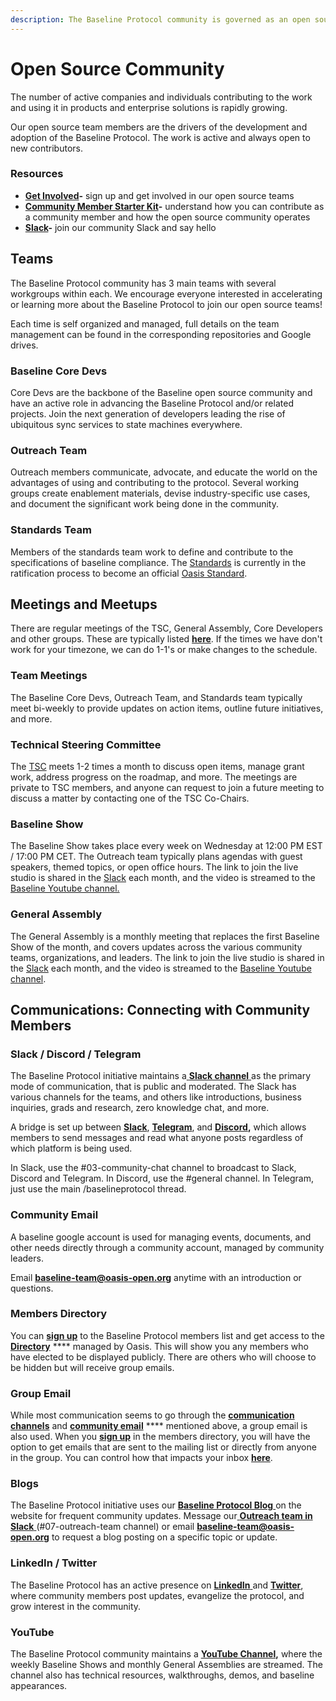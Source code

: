 ```yaml
---
description: The Baseline Protocol community is governed as an open source project
---
```


# Open Source Community

The number of active companies and individuals contributing to the work and using it in products and enterprise solutions is rapidly growing.

Our open source team members are the drivers of the development and adoption of the Baseline Protocol. The work is active and always open to new contributors.

### **Resources**

* [**Get Involved**](https://www.baseline-protocol.org/get-involved/)**-** sign up and get involved in our open source teams
* [**Community Member Starter Kit**](https://www.baseline-protocol.org/resources/)**-** understand how you can contribute as a community member and how the open source community operates
* [**Slack**](https://join.slack.com/t/ethereum-baseline/shared\_invite/zt-d6emqeci-bjzBsXBqK4D7tBTZ40AEfQ)**-** join our community Slack and say hello

## **Teams**

The Baseline Protocol community has 3 main teams with several workgroups within each. We encourage everyone interested in accelerating or learning more about the Baseline Protocol to join our open source teams!

Each time is self organized and managed, full details on the team management can be found in the corresponding repositories and Google drives.

### Baseline Core Devs

Core Devs are the backbone of the Baseline open source community and have an active role in advancing the Baseline Protocol and/or related projects. Join the next generation of developers leading the rise of ubiquitous sync services to state machines everywhere.

### **Outreach Team**

Outreach members communicate, advocate, and educate the world on the advantages of using and contributing to the protocol. Several working groups create enablement materials, devise industry-specific use cases, and document the significant work being done in the community.

### **Standards Team**

Members of the standards team work to define and contribute to the specifications of baseline compliance. The [Standards](broken-reference/) is currently in the ratification process to become an official [Oasis Standard](https://www.oasis-open.org).

## Meetings and Meetups <a href="#meetings-and-meetups" id="meetings-and-meetups"></a>

There are regular meetings of the TSC, General Assembly, Core Developers and other groups. These are typically listed [**here**](https://lists.oasis-open-projects.org/g/baseline/calendar). If the times we have don't work for your timezone, we can do 1-1's or make changes to the schedule.

### Team Meetings <a href="#technical-steering-committee" id="technical-steering-committee"></a>

The Baseline Core Devs, Outreach Team, and Standards team typically meet bi-weekly to provide updates on action items, outline future initiatives, and more.&#x20;

### Technical Steering Committee <a href="#technical-steering-committee" id="technical-steering-committee"></a>

The [TSC](../community-leaders/#your-technical-steering-committee) meets 1-2 times a month to discuss open items, manage grant work, address progress on the roadmap, and more. The meetings are private to TSC members, and anyone can request to join a future meeting to discuss a matter by contacting one of the TSC Co-Chairs.

### Baseline Show <a href="#specifications-steering-committee" id="specifications-steering-committee"></a>

The Baseline Show takes place every week on Wednesday at 12:00 PM EST / 17:00 PM CET. The Outreach team typically plans agendas with guest speakers, themed topics, or open office hours. The link to join the live studio is shared in the [Slack](./#slack-discourse-telegram) each month, and the video is streamed to the [Baseline Youtube channel.](https://youtube.com/playlist?list=PLxmhMSa49Q1CVwTdcUNeoqoME6GRwtSTA)&#x20;

### General Assembly <a href="#specifications-steering-committee" id="specifications-steering-committee"></a>

The General Assembly is a monthly meeting that replaces the first Baseline Show of the month, and covers updates across the various community teams, organizations, and leaders. The link to join the live studio is shared in the [Slack](./#slack-discourse-telegram) each month, and the video is streamed to the [Baseline Youtube channel](https://youtube.com/playlist?list=PLxmhMSa49Q1BTD\_-KrpuLIe8P2J1UR19W).&#x20;

## Communications: Connecting with Community Members <a href="#communications-connecting-with-each-other-directly" id="communications-connecting-with-each-other-directly"></a>

### **Slack / Discord / Telegram** <a href="#slack-discourse-telegram" id="slack-discourse-telegram"></a>

The Baseline Protocol initiative maintains a[ **Slack channel** ](https://join.slack.com/t/ethereum-baseline/shared\_invite/zt-d6emqeci-bjzBsXBqK4D7tBTZ40AEfQ)as the primary mode of communication, that is public and moderated. The Slack has various channels for the teams, and others like introductions, business inquiries, grads and research, zero knowledge chat, and more.&#x20;

A bridge is set up between [**Slack**](https://join.slack.com/t/ethereum-baseline/shared\_invite/zt-d6emqeci-bjzBsXBqK4D7tBTZ40AEfQ), [**Telegram**](https://t.me/baselineprotocol), and [**Discord**](https://discord.gg/NE8AYD7)**,** which allows members to send messages and read what anyone posts regardless of which platform is being used.&#x20;

In Slack, use the #03-community-chat channel to broadcast to Slack, Discord and Telegram. In Discord, use the #general channel. In Telegram, just use the main /baselineprotocol thread.

### Community Email <a href="#members-directory" id="members-directory"></a>

A baseline google account is used for managing events, documents, and other needs directly through a community account, managed by community leaders.

Email **baseline-team@oasis-open.org** anytime with an introduction or questions.

### Members Directory <a href="#members-directory" id="members-directory"></a>

You can [**sign up**](https://lists.oasis-open-projects.org/g/baseline) to the Baseline Protocol members list and get access to the [**Directory**](https://lists.oasis-open-projects.org/g/baseline/directory) **** managed by Oasis. This will show you any members who have elected to be displayed publicly. There are others who will choose to be hidden but will receive group emails.

### Group Email <a href="#group-email" id="group-email"></a>

While most communication seems to go through the [**communication channels**](./#slack-discourse-telegram) and [**community email**](./#members-directory) **** mentioned above, a group email is also used. When you [**sign up**](https://lists.oasis-open-projects.org/g/baseline) in the members directory, you will have the option to get emails that are sent to the mailing list or directly from anyone in the group. You can control how that impacts your inbox [**here**](https://lists.oasis-open-projects.org/g/baseline/editsub).

### Blogs <a href="#medium" id="medium"></a>

The Baseline Protocol initiative uses our [**Baseline Protocol Blog** ](https://www.baseline-protocol.org/blog/)on the website for frequent community updates. Message our[ **Outreach team in Slack** ](https://join.slack.com/t/ethereum-baseline/shared\_invite/zt-d6emqeci-bjzBsXBqK4D7tBTZ40AEfQ)(#07-outreach-team channel) or email **baseline-team@oasis-open.org** to request a blog posting on a specific topic or update.

### LinkedIn / Twitter

The Baseline Protocol has an active presence on [**LinkedIn** ](https://www.linkedin.com/company/baseline-protocol/)and [**Twitter**](https://twitter.com/baselineproto), where community members post updates, evangelize the protocol, and grow interest in the community.&#x20;

### YouTube <a href="#youtube" id="youtube"></a>

The Baseline Protocol community maintains a [**YouTube Channel**](https://www.youtube.com/playlist?list=PLxmhMSa49Q1CVwTdcUNeoqoME6GRwtSTA)**,** where the weekly Baseline Shows and monthly General Assemblies are streamed. The channel also has technical resources, walkthroughs, demos, and baseline appearances.&#x20;

​
